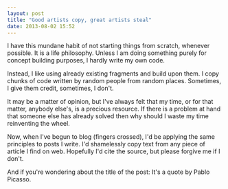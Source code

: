 ```yaml
---
layout: post
title: "Good artists copy, great artists steal"
date: 2013-08-02 15:52
---
```


I have this mundane habit of not starting things from scratch, whenever possible. It is a life philosophy. Unless I am doing something purely for concept building purposes, I hardly write my own code.

Instead, I like using already existing fragments and build upon them. I copy chunks of code written by random people from random places. Sometimes, I give them credit, sometimes, I don't.

<!--more-->

It may be a matter of opinion, but I've always felt that my time, or for that matter, anybody else's, is a precious resource. If there is a problem at hand that someone else has already solved then why should I waste my time reinventing the wheel.

Now, when I've begun to blog (fingers crossed), I'd be applying the same principles to posts I write. I'd shamelessly copy text from any piece of article I find on web. Hopefully I'd cite the source, but please forgive me if I don't.

And if you're wondering about the title of the post: It's a quote by Pablo Picasso.
